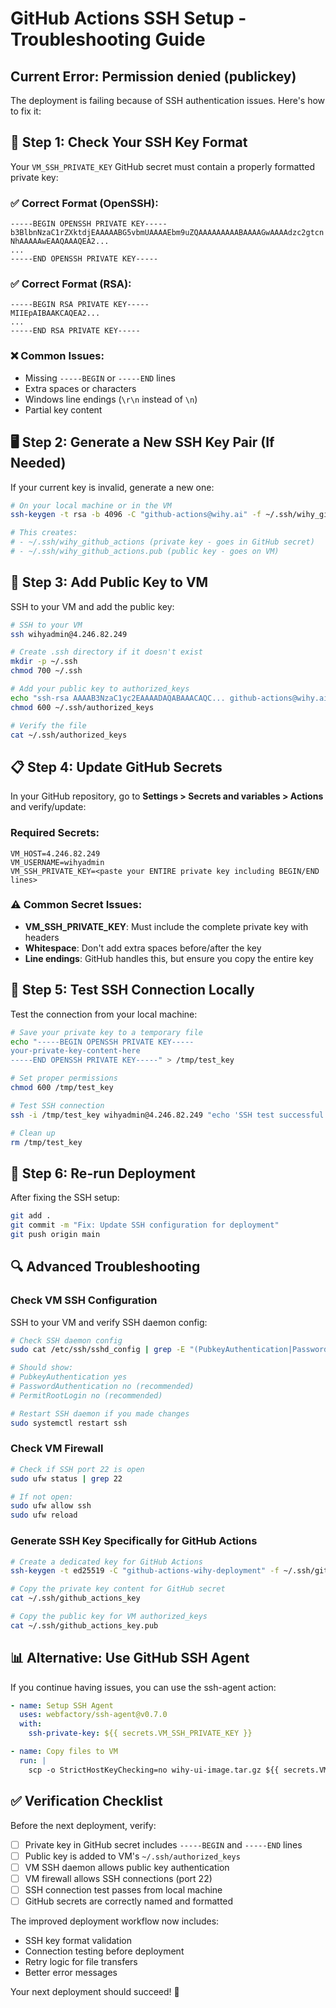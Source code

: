 # GitHub Actions SSH Setup - Troubleshooting Guide

## Current Error: Permission denied (publickey)

The deployment is failing because of SSH authentication issues. Here's how to fix it:

## 🔑 Step 1: Check Your SSH Key Format

Your `VM_SSH_PRIVATE_KEY` GitHub secret must contain a properly formatted private key:

### ✅ Correct Format (OpenSSH):
```
-----BEGIN OPENSSH PRIVATE KEY-----
b3BlbnNzaC1rZXktdjEAAAAABG5vbmUAAAAEbm9uZQAAAAAAAAABAAAAGwAAAAdzc2gtcn
NhAAAAAwEAAQAAAQEA2...
...
-----END OPENSSH PRIVATE KEY-----
```

### ✅ Correct Format (RSA):
```
-----BEGIN RSA PRIVATE KEY-----
MIIEpAIBAAKCAQEA2...
...
-----END RSA PRIVATE KEY-----
```

### ❌ Common Issues:
- Missing `-----BEGIN` or `-----END` lines
- Extra spaces or characters
- Windows line endings (`\r\n` instead of `\n`)
- Partial key content

## 🖥️ Step 2: Generate a New SSH Key Pair (If Needed)

If your current key is invalid, generate a new one:

```bash
# On your local machine or in the VM
ssh-keygen -t rsa -b 4096 -C "github-actions@wihy.ai" -f ~/.ssh/wihy_github_actions

# This creates:
# - ~/.ssh/wihy_github_actions (private key - goes in GitHub secret)
# - ~/.ssh/wihy_github_actions.pub (public key - goes on VM)
```

## 🔧 Step 3: Add Public Key to VM

SSH to your VM and add the public key:

```bash
# SSH to your VM
ssh wihyadmin@4.246.82.249

# Create .ssh directory if it doesn't exist
mkdir -p ~/.ssh
chmod 700 ~/.ssh

# Add your public key to authorized_keys
echo "ssh-rsa AAAAB3NzaC1yc2EAAAADAQABAAACAQC... github-actions@wihy.ai" >> ~/.ssh/authorized_keys
chmod 600 ~/.ssh/authorized_keys

# Verify the file
cat ~/.ssh/authorized_keys
```

## 📋 Step 4: Update GitHub Secrets

In your GitHub repository, go to **Settings > Secrets and variables > Actions** and verify/update:

### Required Secrets:
```
VM_HOST=4.246.82.249
VM_USERNAME=wihyadmin
VM_SSH_PRIVATE_KEY=<paste your ENTIRE private key including BEGIN/END lines>
```

### ⚠️ Common Secret Issues:
- **VM_SSH_PRIVATE_KEY**: Must include the complete private key with headers
- **Whitespace**: Don't add extra spaces before/after the key
- **Line endings**: GitHub handles this, but ensure you copy the entire key

## 🧪 Step 5: Test SSH Connection Locally

Test the connection from your local machine:

```bash
# Save your private key to a temporary file
echo "-----BEGIN OPENSSH PRIVATE KEY-----
your-private-key-content-here
-----END OPENSSH PRIVATE KEY-----" > /tmp/test_key

# Set proper permissions
chmod 600 /tmp/test_key

# Test SSH connection
ssh -i /tmp/test_key wihyadmin@4.246.82.249 "echo 'SSH test successful'"

# Clean up
rm /tmp/test_key
```

## 🚀 Step 6: Re-run Deployment

After fixing the SSH setup:

```bash
git add .
git commit -m "Fix: Update SSH configuration for deployment"
git push origin main
```

## 🔍 Advanced Troubleshooting

### Check VM SSH Configuration
SSH to your VM and verify SSH daemon config:

```bash
# Check SSH daemon config
sudo cat /etc/ssh/sshd_config | grep -E "(PubkeyAuthentication|PasswordAuthentication|PermitRootLogin)"

# Should show:
# PubkeyAuthentication yes
# PasswordAuthentication no (recommended)
# PermitRootLogin no (recommended)

# Restart SSH daemon if you made changes
sudo systemctl restart ssh
```

### Check VM Firewall
```bash
# Check if SSH port 22 is open
sudo ufw status | grep 22

# If not open:
sudo ufw allow ssh
sudo ufw reload
```

### Generate SSH Key Specifically for GitHub Actions
```bash
# Create a dedicated key for GitHub Actions
ssh-keygen -t ed25519 -C "github-actions-wihy-deployment" -f ~/.ssh/github_actions_key

# Copy the private key content for GitHub secret
cat ~/.ssh/github_actions_key

# Copy the public key for VM authorized_keys
cat ~/.ssh/github_actions_key.pub
```

## 📊 Alternative: Use GitHub SSH Agent

If you continue having issues, you can use the ssh-agent action:

```yaml
- name: Setup SSH Agent
  uses: webfactory/ssh-agent@v0.7.0
  with:
    ssh-private-key: ${{ secrets.VM_SSH_PRIVATE_KEY }}

- name: Copy files to VM
  run: |
    scp -o StrictHostKeyChecking=no wihy-ui-image.tar.gz ${{ secrets.VM_USERNAME }}@${{ secrets.VM_HOST }}:~/
```

## ✅ Verification Checklist

Before the next deployment, verify:

- [ ] Private key in GitHub secret includes `-----BEGIN` and `-----END` lines
- [ ] Public key is added to VM's `~/.ssh/authorized_keys`
- [ ] VM SSH daemon allows public key authentication
- [ ] VM firewall allows SSH connections (port 22)
- [ ] SSH connection test passes from local machine
- [ ] GitHub secrets are correctly named and formatted

The improved deployment workflow now includes:
- SSH key format validation
- Connection testing before deployment
- Retry logic for file transfers
- Better error messages

Your next deployment should succeed! 🚀